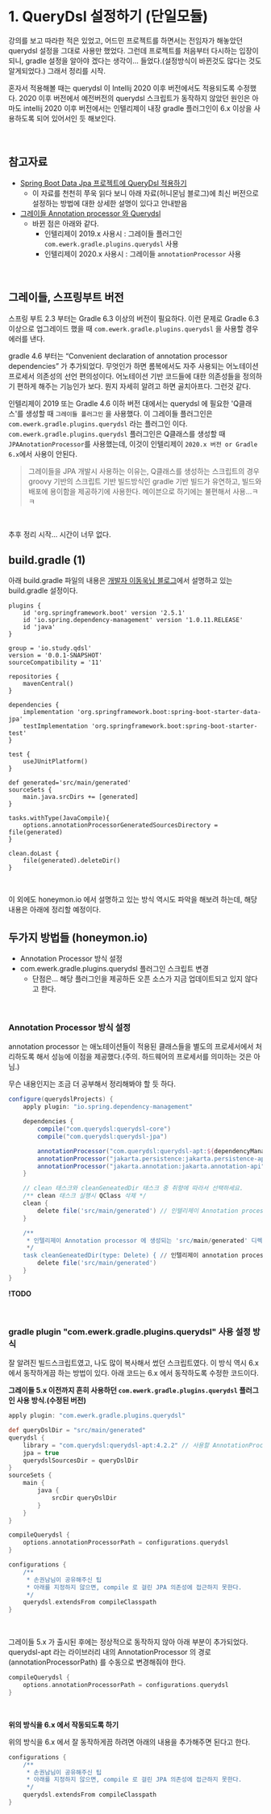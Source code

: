 # 1. QueryDsl 설정하기 (단일모듈)

강의를 보고 따라한 적은 있었고, 어드민 프로젝트를 하면서는 전임자가 해놓았던 querydsl 설정을 그대로 사용만 했었다. 그런데 프로젝트를 처음부터 다시하는 입장이 되니, gradle 설정을 알아야 겠다는 생각이... 들었다.(설정방식이 바뀐것도 많다는 것도 알게되었다.) 그래서 정리를 시작.<br>

혼자서 적용해볼 때는 querydsl 이 Intellij 2020 이후 버전에서도 적용되도록 수정했다. 2020 이후 버전에서 예전버전의 querydsl 스크립트가 동작하지 않았던 원인은 아마도 intellij 2020 이후 버전에서는 인텔리제이 내장 gradle 플러그인이 6.x 이상을 사용하도록 되어 있어서인 듯 해보인다.<br>

<br>

## 참고자료

- [Spring Boot Data Jpa 프로젝트에 QueryDsl 적용하기](https://jojoldu.tistory.com/372)
  - 이 자료를 천천히 쭈욱 읽다 보니 아래 자료(허니몬님 블로그)에 최신 버전으로 설정하는 방법에 대한 상세한 설명이 있다고 안내받음
- [그레이들 Annotation processor 와 Querydsl](http://honeymon.io/tech/2020/07/09/gradle-annotation-processor-with-querydsl.html)
  - 바뀐 점은 아래와 같다.
    - 인텔리제이 2019.x 사용시 : 그레이들 플러그인 `com.ewerk.gradle.plugins.querydsl` 사용
    - 인텔리제이 2020.x 사용시 : 그레이들 `annotationProcessor` 사용

<br>

## 그레이들, 스프링부트 버전

스프링 부트 2.3 부터는 Gradle 6.3 이상의 버전이 필요하다. 이런 문제로 Gradle 6.3 이상으로 업그레이드 했을 때 `com.ewerk.gradle.plugins.querydsl` 을 사용할 경우 에러를 낸다.

gradle 4.6 부터는 “Convenient declaration of annotation processor dependencies” 가 추가되었다. 무엇인가 하면 롬복에서도 자주 사용되는 어노테이션 프로세서 의존성의 선언 편의성이다. 어노테이션 기반 코드들에 대한 의존성들을 정의하기 편하게 해주는 기능인가 보다. 뭔지 자세히 알려고 하면 골치아프다. 그런것 같다.<br>

인텔리제이 2019 또는 Gradle 4.6 이하 버전 대에서는 querydsl 에 필요한 'Q클래스'를 생성할 때 `그레이들 플러그인` 을 사용했다. 이 그레이들 플러그인은 `com.ewerk.gradle.plugins.querydsl` 라는 플러그인 이다.  `com.ewerk.gradle.plugins.querydsl` 플러그인은 Q클래스를 생성할 때 `JPAAnotationProcessor`를 사용했는데, 이것이 인텔리제이 `2020.x 버전 or Gradle 6.x`에서 사용이 안된다. <br>

> 그레이들을 JPA 개발시 사용하는 이유는, Q클래스를 생성하는 스크립트의 경우 groovy 기반의 스크립트 기반 빌드방식인 gradle 기반 빌드가 유연하고, 빌드와 배포에 용이함을 제공하기에 사용한다. 메이븐으로 하기에는 불편해서 사용...ㅋㅋ

<br>

추후 정리 시작... 시간이 너무 없다.



## build.gradle (1)

아래 build.gradle 파일의 내용은 [개발자 이동욱님 블로그](https://jojoldu.tistory.com/372)에서 설명하고 있는 build.gradle 설정이다.

```
plugins {
	id 'org.springframework.boot' version '2.5.1'
	id 'io.spring.dependency-management' version '1.0.11.RELEASE'
	id 'java'
}

group = 'io.study.qdsl'
version = '0.0.1-SNAPSHOT'
sourceCompatibility = '11'

repositories {
	mavenCentral()
}

dependencies {
	implementation 'org.springframework.boot:spring-boot-starter-data-jpa'
	testImplementation 'org.springframework.boot:spring-boot-starter-test'
}

test {
	useJUnitPlatform()
}

def generated='src/main/generated'
sourceSets {
	main.java.srcDirs += [generated]
}

tasks.withType(JavaCompile){
	options.annotationProcessorGeneratedSourcesDirectory = file(generated)
}

clean.doLast {
	file(generated).deleteDir()
}
```

<br>

이 외에도 honeymon.io 에서 설명하고 있는 방식 역시도 파악을 해보려 하는데, 해당 내용은 아래에 정리할 예정이다.

## 두가지 방법들 (honeymon.io)

- Annotation Processor 방식 설정
- com.ewerk.gradle.plugins.querydsl 플러그인 스크립트 변경
  - 단점은... 해당 플러그인을 제공하든 오픈 소스가 지금 업데이트되고 있지 않다고 한다.

<br>

### Annotation Processor 방식 설정

annotation processor 는 애노테이션들이 적용된 클래스들을 별도의 프로세서에서 처리하도록 해서 성능에 이점을 제공했다.(주의. 하드웨어의 프로세서를 의미하는 것은 아님.)<br>

무슨 내용인지는 조금 더 공부해서 정리해봐야 할 듯 하다.

```groovy
configure(querydslProjects) {
    apply plugin: "io.spring.dependency-management"

    dependencies {
        compile("com.querydsl:querydsl-core")
        compile("com.querydsl:querydsl-jpa")

        annotationProcessor("com.querydsl:querydsl-apt:${dependencyManagement.importedProperties['querydsl.version']}:jpa") // querydsl JPAAnnotationProcessor 사용 지정
        annotationProcessor("jakarta.persistence:jakarta.persistence-api") // java.lang.NoClassDefFoundError(javax.annotation.Entity) 발생 대응 
        annotationProcessor("jakarta.annotation:jakarta.annotation-api") // java.lang.NoClassDefFoundError (javax.annotation.Generated) 발생 대응 
    }

    // clean 태스크와 cleanGeneatedDir 태스크 중 취향에 따라서 선택하세요.
	/** clean 태스크 실행시 QClass 삭제 */
    clean {
        delete file('src/main/generated') // 인텔리제이 Annotation processor 생성물 생성위치
    }

	/**
     * 인텔리제이 Annotation processor 에 생성되는 'src/main/generated' 디렉터리 삭제
     */
    task cleanGeneatedDir(type: Delete) { // 인텔리제이 annotation processor 가 생성한 Q클래스가 clean 태스크로 삭제되는 게 불편하다면 둘 중에 하나를 선택 
        delete file('src/main/generated')
    }
}
```

**!TODO**<br>

<br>



### gradle plugin "com.ewerk.gradle.plugins.querydsl" 사용 설정 방식

잘 알려진 빌드스크립트였고, 나도 많이 복사해서 썼던 스크립트였다. 이 방식 역시 6.x 에서 동작하게끔 하는 방법이 있다. 아래 코드는 6.x 에서 동작하도록 수정한 코드이다. 

**그레이들 5.x 이전까지 흔히 사용하던 `com.ewerk.gradle.plugins.querydsl` 플러그인 사용 방식.(수정된 버전)**

```groovy
apply plugin: "com.ewerk.gradle.plugins.querydsl"

def queryDslDir = "src/main/generated"
querydsl {
    library = "com.querydsl:querydsl-apt:4.2.2" // 사용할 AnnotationProcesoor 정의
    jpa = true
    querydslSourcesDir = queryDslDir
}
sourceSets {
    main {
        java {
            srcDir queryDslDir
        }
    }
}

compileQuerydsl {
    options.annotationProcessorPath = configurations.querydsl
}

configurations {
    /**
     * 손권남님이 공유해주신 팁 
     * 아래를 지정하지 않으면, compile 로 걸린 JPA 의존성에 접근하지 못한다.
     */
    querydsl.extendsFrom compileClasspath
}
```

<br>

그레이들 5.x 가 출시된 후에는 정상적으로 동작하지 않아 아래 부분이 추가되었다. querydsl-apt 라는 라이브러리 내의 AnnotationProcessor 의 경로(annotationProcessorPath) 를 수동으로 변경해줘야 한다.

```groovy
compileQuerydsl {
    options.annotationProcessorPath = configurations.querydsl
}
```

<br>

**위의 방식을 6.x 에서 작동되도록 하기**<br>

위의 방식을 6.x 에서 잘 동작하게끔 하려면 아래의 내용을 추가해주면 된다고 한다.

```groovy
configurations {
    /**
     * 손권남님이 공유해주신 팁 
     * 아래를 지정하지 않으면, compile 로 걸린 JPA 의존성에 접근하지 못한다.
     */
    querydsl.extendsFrom compileClasspath
}
```



